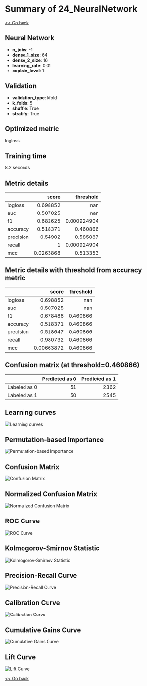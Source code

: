 # Summary of 24_NeuralNetwork

[<< Go back](../README.md)


## Neural Network
- **n_jobs**: -1
- **dense_1_size**: 64
- **dense_2_size**: 16
- **learning_rate**: 0.01
- **explain_level**: 1

## Validation
 - **validation_type**: kfold
 - **k_folds**: 5
 - **shuffle**: True
 - **stratify**: True

## Optimized metric
logloss

## Training time

8.2 seconds

## Metric details
|           |     score |     threshold |
|:----------|----------:|--------------:|
| logloss   | 0.698852  | nan           |
| auc       | 0.507025  | nan           |
| f1        | 0.682625  |   0.000924904 |
| accuracy  | 0.518371  |   0.460866    |
| precision | 0.54902   |   0.585087    |
| recall    | 1         |   0.000924904 |
| mcc       | 0.0263868 |   0.513353    |


## Metric details with threshold from accuracy metric
|           |      score |   threshold |
|:----------|-----------:|------------:|
| logloss   | 0.698852   |  nan        |
| auc       | 0.507025   |  nan        |
| f1        | 0.678486   |    0.460866 |
| accuracy  | 0.518371   |    0.460866 |
| precision | 0.518647   |    0.460866 |
| recall    | 0.980732   |    0.460866 |
| mcc       | 0.00663872 |    0.460866 |


## Confusion matrix (at threshold=0.460866)
|              |   Predicted as 0 |   Predicted as 1 |
|:-------------|-----------------:|-----------------:|
| Labeled as 0 |               51 |             2362 |
| Labeled as 1 |               50 |             2545 |

## Learning curves
![Learning curves](learning_curves.png)

## Permutation-based Importance
![Permutation-based Importance](permutation_importance.png)
## Confusion Matrix

![Confusion Matrix](confusion_matrix.png)


## Normalized Confusion Matrix

![Normalized Confusion Matrix](confusion_matrix_normalized.png)


## ROC Curve

![ROC Curve](roc_curve.png)


## Kolmogorov-Smirnov Statistic

![Kolmogorov-Smirnov Statistic](ks_statistic.png)


## Precision-Recall Curve

![Precision-Recall Curve](precision_recall_curve.png)


## Calibration Curve

![Calibration Curve](calibration_curve_curve.png)


## Cumulative Gains Curve

![Cumulative Gains Curve](cumulative_gains_curve.png)


## Lift Curve

![Lift Curve](lift_curve.png)



[<< Go back](../README.md)
